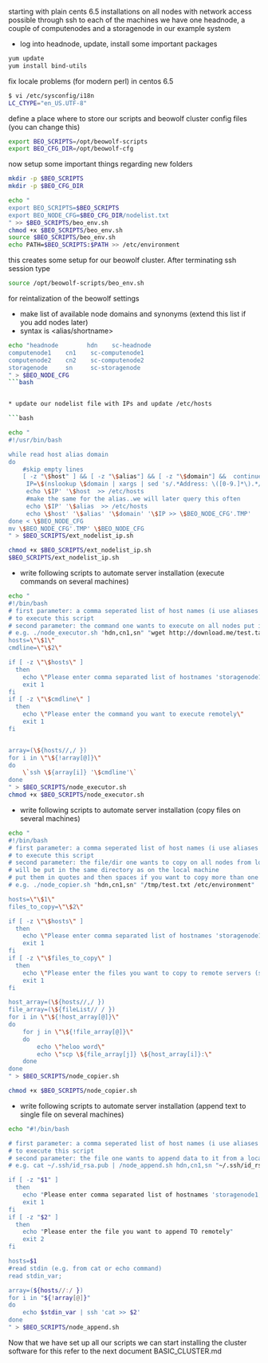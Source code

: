 starting with plain cents 6.5 installations on all nodes with network access possible through ssh to each of the machines
we have one headnode, a couple of computenodes and a storagenode in our example system


* log into headnode, update, install some important packages
```bash
yum update
yum install bind-utils
```
fix locale problems (for modern perl) in centos 6.5
```bash
$ vi /etc/sysconfig/i18n
LC_CTYPE="en_US.UTF-8"
```

define a place where to store our scripts and beowolf cluster config files (you can change this)
```bash
export BEO_SCRIPTS=/opt/beowolf-scripts
export BEO_CFG_DIR=/opt/beowolf-cfg
```

now setup some important things regarding new folders
```bash
mkdir -p $BEO_SCRIPTS
mkdir -p $BEO_CFG_DIR

echo "
export BEO_SCRIPTS=$BEO_SCRIPTS
export BEO_NODE_CFG=$BEO_CFG_DIR/nodelist.txt
" >> $BEO_SCRIPTS/beo_env.sh
chmod +x $BEO_SCRIPTS/beo_env.sh
source $BEO_SCRIPTS/beo_env.sh
echo PATH=$BEO_SCRIPTS:$PATH >> /etc/environment
```

this creates some setup for our beowolf cluster.
After terminating ssh session type
```bash
source /opt/beowolf-scripts/beo_env.sh
```
for reintalization of the beowolf settings

* make list of available node domains and synonyms (extend this list if you add nodes later)
* syntax is <hostname> <alias/shortname> <domainname>
```bash
echo "headnode        hdn    sc-headnode  
computenode1    cn1    sc-computenode1
computenode2    cn2    sc-computenode2
storagenode     sn     sc-storagenode
" > $BEO_NODE_CFG
```bash


* update our nodelist file with IPs and update /etc/hosts

```bash

echo "
#!/usr/bin/bash

while read host alias domain
do
    #skip empty lines
    [ -z "\$host" ] && [ -z "\$alias"] && [ -z "\$domain"] &&  continue
     IP=\$(nslookup \$domain | xargs | sed 's/.*Address: \([0-9.]*\).*/\1/g')
     echo \$IP' '\$host  >> /etc/hosts
     #make the same for the alias..we will later query this often
     echo \$IP' '\$alias  >> /etc/hosts
     echo \$host' '\$alias' '\$domain' '\$IP >> \$BEO_NODE_CFG'.TMP'
done < \$BEO_NODE_CFG
mv \$BEO_NODE_CFG'.TMP' \$BEO_NODE_CFG
" > $BEO_SCRIPTS/ext_nodelist_ip.sh

chmod +x $BEO_SCRIPTS/ext_nodelist_ip.sh
$BEO_SCRIPTS/ext_nodelist_ip.sh 
```

* write following scripts to automate server installation (execute commands on several machines)

```bash
echo "
#!/bin/bash
# first parameter: a comma seperated list of host names (i use aliases for this)
# to execute this script
# second parameter: the command one wants to execute on all nodes put into quotes
# e.g. ./node_executor.sh "hdn,cn1,sn" "wget http://download.me/test.tar.gz -C /tmp"
hosts=\"\$1\"
cmdline=\"\$2\"

if [ -z \"\$hosts\" ]
  then
    echo \"Please enter comma separated list of hostnames 'storagenode1,storagenode2'\"
    exit 1
fi
if [ -z \"\$cmdline\" ]
  then
    echo \"Please enter the command you want to execute remotely\"
    exit 1
fi


array=(\${hosts//,/ })
for i in \"\${!array[@]}\"
do
    \`ssh \${array[i]} '\$cmdline'\`
done
" > $BEO_SCRIPTS/node_executor.sh
chmod +x $BEO_SCRIPTS/node_executor.sh
```


* write following scripts to automate server installation (copy files on several machines)
```bash
echo "
#!/bin/bash
# first parameter: a comma seperated list of host names (i use aliases for this)
# to execute this script
# second parameter: the file/dir one wants to copy on all nodes from local one
# will be put in the same directory as on the local machine
# put them in quotes and then spaces if you want to copy more than one
# e.g. ./node_copier.sh "hdn,cn1,sn" "/tmp/test.txt /etc/environment"

hosts=\"\$1\"
files_to_copy=\"\$2\"

if [ -z \"\$hosts\" ]
  then
    echo \"Please enter comma separated list of hostnames 'storagenode1,storagenode2'\"
    exit 1
fi
if [ -z \"\$files_to_copy\" ]
  then
    echo \"Please enter the files you want to copy to remote servers (separated by blank)\"
    exit 1
fi

host_array=(\${hosts//,/ })
file_array=(\${fileList// / })
for i in \"\${!host_array[@]}\"
do
    for j in \"\${!file_array[@]}\"
    do 
	    echo \"heloo word\"
	    echo \"scp \${file_array[j]} \${host_array[i]}:\"
	done
done
" > $BEO_SCRIPTS/node_copier.sh

chmod +x $BEO_SCRIPTS/node_copier.sh
```


* write following scripts to automate server installation (append text to single file on several machines)
```bash
echo "#!/bin/bash

# first parameter: a comma seperated list of host names (i use aliases for this)
# to execute this script
# second parameter: the file one wants to append data to it from a local stdin
# e.g. cat ~/.ssh/id_rsa.pub | /node_append.sh hdn,cn1,sn "~/.ssh/id_rsa.pub"

if [ -z "$1" ]
  then
    echo "Please enter comma separated list of hostnames 'storagenode1,storagenode2'"
    exit 1
fi
if [ -z "$2" ]
  then
    echo "Please enter the file you want to append TO remotely"
    exit 2
fi

hosts=$1
#read stdin (e.g. from cat or echo command)
read stdin_var;

array=(${hosts//:/ })
for i in "${!array[@]}"
do
    echo $stdin_var | ssh 'cat >> $2'
done
" > $BEO_SCRIPTS/node_append.sh
```

Now that we have set up all our scripts we can start installing the cluster software
for this refer to the next document BASIC_CLUSTER.md

